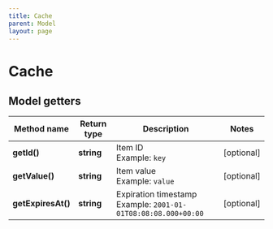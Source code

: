 ```yaml
---
title: Cache
parent: Model
layout: page
---
```


# Cache

## Model getters

Method name | Return type | Description | Notes
------------ | ------------- | ------------- | -------------
**getId()** | **string** | Item ID <br>Example: `key` | [optional]
**getValue()** | **string** | Item value <br>Example: `value` | [optional]
**getExpiresAt()** | **string** | Expiration timestamp <br>Example: `2001-01-01T08:08:08.000+00:00` | [optional]

